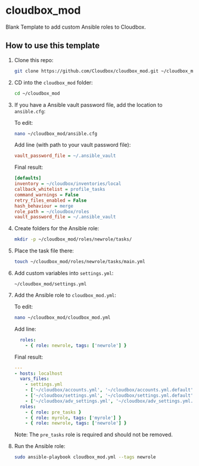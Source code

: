 # cloudbox_mod
Blank Template to add custom Ansible roles to Cloudbox.

## How to use this template

1. Clone this repo:

    ```bash
    git clone https://github.com/Cloudbox/cloudbox_mod.git ~/cloudbox_mod
    ```

1. CD into the `cloudbox_mod` folder:

    ```bash
    cd ~/cloudbox_mod
    ```

1. If you have a Ansible vault password file, add the location to `ansible.cfg`:

    To edit:

    ```bash
    nano ~/cloudbox_mod/ansible.cfg
    ```

    Add line (with path to your vault password file):
    ```ini
    vault_password_file = ~/.ansible_vault
    ```

    Final result:
    ```ini
    [defaults]
    inventory = ~/cloudbox/inventories/local
    callback_whitelist = profile_tasks
    command_warnings = False
    retry_files_enabled = False
    hash_behaviour = merge
    role_path = ~/cloudbox/roles
    vault_password_file = ~/.ansible_vault
    ```

1. Create folders for the Ansible role:

    ```bash
    mkdir -p ~/cloudbox_mod/roles/newrole/tasks/
    ```

1. Place the task file there:

    ```bash
    touch ~/cloudbox_mod/roles/newrole/tasks/main.yml
    ```

1. Add custom variables into `settings.yml`:

    ```
    ~/cloudbox_mod/settings.yml
    ```


1. Add the Ansible role to `cloudbox_mod.yml`:

    To edit:

    ```bash
    nano ~/cloudbox_mod/cloudbox_mod.yml
    ```

    Add line:
    ```yaml
      roles:
        - { role: newrole, tags: ['newrole'] }
    ```

    Final result:
    ```yaml
    ---
    - hosts: localhost
      vars_files:
        - settings.yml
        - ['~/cloudbox/accounts.yml', '~/cloudbox/accounts.yml.default']
        - ['~/cloudbox/settings.yml', '~/cloudbox/settings.yml.default']
        - ['~/cloudbox/adv_settings.yml', '~/cloudbox/adv_settings.yml.default']
      roles:
        - { role: pre_tasks }
        - { role: myrole, tags: ['myrole'] }
        - { role: newrole, tags: ['newrole'] }
    ```

    Note: The `pre_tasks` role is required and should not be removed.

1. Run the Ansible role:

    ```bash
    sudo ansible-playbook cloudbox_mod.yml --tags newrole
    ```
